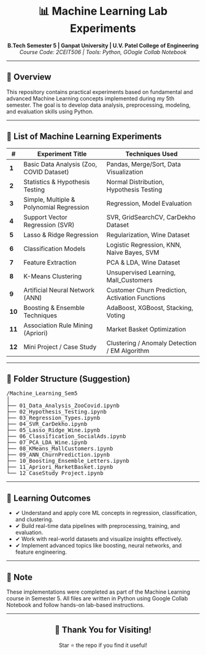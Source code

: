 <h1 align="center">📊 Machine Learning Lab Experiments</h1>

<p align="center">
  <strong>B.Tech Semester 5 | Ganpat University | U.V. Patel College of Engineering</strong><br>
  <em>Course Code: 2CEIT506 | Tools: Python, GOogle Collab Notebook</em>
</p>

<hr>

<h2>📌 Overview</h2>
<p>This repository contains practical experiments based on fundamental and advanced Machine Learning concepts implemented during my 5th semester. The goal is to develop data analysis, preprocessing, modeling, and evaluation skills using Python.</p>

---

<h2>🧪 List of Machine Learning Experiments</h2>

<table>
  <thead>
    <tr>
      <th>#</th>
      <th>Experiment Title</th>
      <th>Techniques Used</th>
    </tr>
  </thead>
  <tbody>
    <tr>
      <td><strong>1</strong></td>
      <td>Basic Data Analysis (Zoo, COVID Dataset)</td>
      <td>Pandas, Merge/Sort, Data Visualization</td>
    </tr>
    <tr>
      <td><strong>2</strong></td>
      <td>Statistics & Hypothesis Testing</td>
      <td>Normal Distribution, Hypothesis Testing</td>
    </tr>
    <tr>
      <td><strong>3</strong></td>
      <td>Simple, Multiple & Polynomial Regression</td>
      <td>Regression, Model Evaluation</td>
    </tr>
    <tr>
      <td><strong>4</strong></td>
      <td>Support Vector Regression (SVR)</td>
      <td>SVR, GridSearchCV, CarDekho Dataset</td>
    </tr>
    <tr>
      <td><strong>5</strong></td>
      <td>Lasso & Ridge Regression</td>
      <td>Regularization, Wine Dataset</td>
    </tr>
    <tr>
      <td><strong>6</strong></td>
      <td>Classification Models</td>
      <td>Logistic Regression, KNN, Naive Bayes, SVM</td>
    </tr>
    <tr>
      <td><strong>7</strong></td>
      <td>Feature Extraction</td>
      <td>PCA & LDA, Wine Dataset</td>
    </tr>
    <tr>
      <td><strong>8</strong></td>
      <td>K-Means Clustering</td>
      <td>Unsupervised Learning, Mall_Customers</td>
    </tr>
    <tr>
      <td><strong>9</strong></td>
      <td>Artificial Neural Network (ANN)</td>
      <td>Customer Churn Prediction, Activation Functions</td>
    </tr>
    <tr>
      <td><strong>10</strong></td>
      <td>Boosting & Ensemble Techniques</td>
      <td>AdaBoost, XGBoost, Stacking, Voting</td>
    </tr>
    <tr>
      <td><strong>11</strong></td>
      <td>Association Rule Mining (Apriori)</td>
      <td>Market Basket Optimization</td>
    </tr>
    <tr>
      <td><strong>12</strong></td>
      <td>Mini Project / Case Study</td>
      <td>Clustering / Anomaly Detection / EM Algorithm</td>
    </tr>
  </tbody>
</table>

---

<h2>📁 Folder Structure (Suggestion)</h2>

<pre>
/Machine_Learning_Sem5
│
├── 01_Data_Analysis_ZooCovid.ipynb
├── 02_Hypothesis_Testing.ipynb
├── 03_Regression_Types.ipynb
├── 04_SVR_CarDekho.ipynb
├── 05_Lasso_Ridge_Wine.ipynb
├── 06_Classification_SocialAds.ipynb
├── 07_PCA_LDA_Wine.ipynb
├── 08_KMeans_MallCustomers.ipynb
├── 09_ANN_ChurnPrediction.ipynb
├── 10_Boosting_Ensemble_Letters.ipynb
├── 11_Apriori_MarketBasket.ipynb
└── 12_CaseStudy_Project.ipynb
</pre>

---

<h2>🎯 Learning Outcomes</h2>
<ul>
  <li>✔ Understand and apply core ML concepts in regression, classification, and clustering.</li>
  <li>✔ Build real-time data pipelines with preprocessing, training, and evaluation.</li>
  <li>✔ Work with real-world datasets and visualize insights effectively.</li>
  <li>✔ Implement advanced topics like boosting, neural networks, and feature engineering.</li>
</ul>

---

<h2>📌 Note</h2>
<p>
These implementations were completed as part of the Machine Learning course in Semester 5. All files are written in Python using Google Collab Notebook and follow hands-on lab-based instructions.
</p>

---

<h2 align="center">🧠 Thank You for Visiting!</h2>
<p align="center">Star ⭐ the repo if you find it useful!</p>
